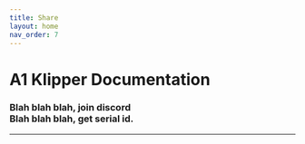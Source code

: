 ```yaml
---
title: Share
layout: home
nav_order: 7
---
```



<h1>A1 Klipper Documentation</h1>
<h3>Blah blah blah, join discord
<br>Blah blah blah, get serial id.</h3>

----
